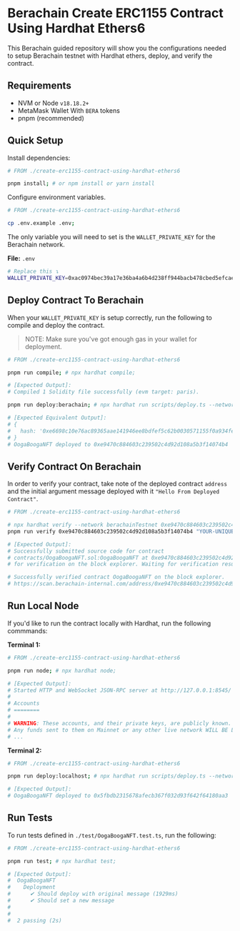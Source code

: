 # Berachain Create ERC1155 Contract Using Hardhat Ethers6

This Berachain guided repository will show you the configurations needed to setup Berachain testnet with Hardhat ethers, deploy, and verify the contract.

## Requirements

- NVM or Node `v18.18.2+`
- MetaMask Wallet With `BERA` tokens
- pnpm (recommended)

## Quick Setup

Install dependencies:

```bash
# FROM ./create-erc1155-contract-using-hardhat-ethers6

pnpm install; # or npm install or yarn install
```

Configure environment variables.

```bash
# FROM ./create-erc1155-contract-using-hardhat-ethers6

cp .env.example .env;
```

The only variable you will need to set is the `WALLET_PRIVATE_KEY` for the Berachain network.

**File:** `.env`

```bash
# Replace this ↴
WALLET_PRIVATE_KEY=0xac0974bec39a17e36ba4a6b4d238ff944bacb478cbed5efcae784d7bf4f2ff80
```

## Deploy Contract To Berachain

When your `WALLET_PRIVATE_KEY` is setup correctly, run the following to compile and deploy the contract.

> NOTE: Make sure you've got enough gas in your wallet for deployment.

```bash
# FROM ./create-erc1155-contract-using-hardhat-ethers6

pnpm run compile; # npx hardhat compile;

# [Expected Output]:
# Compiled 1 Solidity file successfully (evm target: paris).

pnpm run deploy:berachain; # npx hardhat run scripts/deploy.ts --network berachainTestnet;

# [Expected Equivalent Output]:
# {
#   hash: '0xe6698c10e76ac89365aae141946ee8bdfef5c62b0030571155f0a934fecafd7f'
# }
# OogaBoogaNFT deployed to 0xe9470c884603c239502c4d92d108a5b3f14074b4
```

## Verify Contract On Berachain

In order to verify your contract, take note of the deployed contract `address` and the initial argument message deployed with it `"Hello From Deployed Contract"`.

```bash
# FROM ./create-erc1155-contract-using-hardhat-ethers6

# npx hardhat verify --network berachainTestnet 0xe9470c884603c239502c4d92d108a5b3f14074b4 "https://example.com" "0x012456..";
pnpm run verify 0xe9470c884603c239502c4d92d108a5b3f14074b4 "YOUR-UNIQUE-BASE-URL-FOR-HOLDING-JSON-FILES-WITH-SLASH-AT-THE-END" "0xYOUR_WALLET_ADDRESS";

# [Expected Output]:
# Successfully submitted source code for contract
# contracts/OogaBoogaNFT.sol:OogaBoogaNFT at 0xe9470c884603c239502c4d92d108a5b3f14074b4
# for verification on the block explorer. Waiting for verification result...

# Successfully verified contract OogaBoogaNFT on the block explorer.
# https://scan.berachain-internal.com/address/0xe9470c884603c239502c4d92d108a5b3f14074b4#code
```

## Run Local Node

If you'd like to run the contract locally with Hardhat, run the following commmands:

**Terminal 1:**

```bash
# FROM ./create-erc1155-contract-using-hardhat-ethers6

pnpm run node; # npx hardhat node;

# [Expected Output]:
# Started HTTP and WebSocket JSON-RPC server at http://127.0.0.1:8545/
# 
# Accounts
# ========
# 
# WARNING: These accounts, and their private keys, are publicly known.
# Any funds sent to them on Mainnet or any other live network WILL BE LOST.
# ...
```

**Terminal 2:**

```bash
# FROM ./create-erc1155-contract-using-hardhat-ethers6

pnpm run deploy:localhost; # npx hardhat run scripts/deploy.ts --network localhost;

# [Expected Output]:
# OogaBoogaNFT deployed to 0x5fbdb2315678afecb367f032d93f642f64180aa3
```

## Run Tests

To run tests defined in `./test/OogaBoogaNFT.test.ts`, run the following:

```bash
# FROM ./create-erc1155-contract-using-hardhat-ethers6

pnpm run test; # npx hardhat test; 

# [Expected Output]:
#  OogaBoogaNFT
#    Deployment
#      ✔ Should deploy with original message (1929ms)
#      ✔ Should set a new message
#
#
#  2 passing (2s)
```
